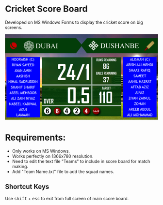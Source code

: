 # Cricket Score Board
Developed on MS Windows Forms to display the cricket score on big screens.

<img src="Cricket Score Board.png" alt="Cricket Score Board" title="Cricket Score Board">

# Requirements:
- Only works on MS Windows.
- Works perfectly on 1366x780 resolution.
- Need to edit the text file "Teams" to include in score board for match making.
- Add "Team Name.txt" file to add the squad names.

## Shortcut Keys
Use <kbd>shift</kbd> + <kbd>esc</kbd> to exit from full screen of main score board.
